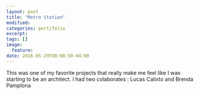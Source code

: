 ```yaml
---
layout: post
title: "Metro Station"
modified:
categories: portifolio
excerpt:
tags: []
image:
  feature:
date: 2016-05-29T08:08:50-04:00
---
```

This was one of my favorite projects that really make me feel like I was starting to be an architect. I had two colaborates : Lucas Calixto and Brenda Pamplona 
